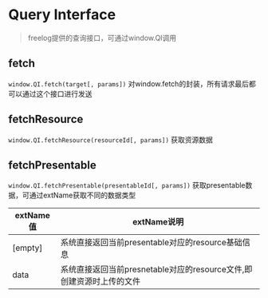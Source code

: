 # Query Interface

> freelog提供的查询接口，可通过window.QI调用

## fetch
``window.QI.fetch(target[, params])`` 对window.fetch的封装，所有请求最后都可以通过这个接口进行发送

## fetchResource
``window.QI.fetchResource(resourceId[, params])`` 获取资源数据

## fetchPresentable
``window.QI.fetchPresentable(presentableId[, params])``  获取presentable数据，可通过extName获取不同的数据类型

|extName值|extName说明|
| --- | --- |
|[empty]|	系统直接返回当前presentable对应的resource基础信息|
|data|	系统直接返回当前presnetable对应的resource文件,即创建资源时上传的文件